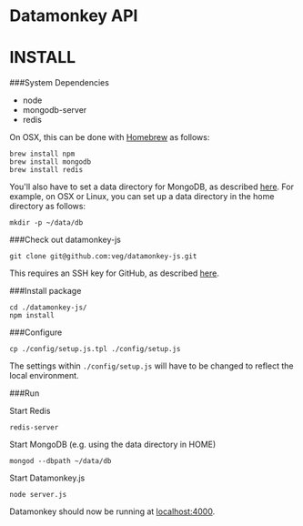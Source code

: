 Datamonkey API
========================

INSTALL
===========================
###System Dependencies
* node
* mongodb-server
* redis

On OSX, this can be done with [Homebrew](http://brew.sh/) as follows:

    brew install npm
    brew install mongodb
    brew install redis

You'll also have to set a data directory for MongoDB, as described [here](http://docs.mongodb.org/manual/tutorial/). For example, on OSX or Linux, you can set up a data directory in the home directory as follows:

    mkdir -p ~/data/db

###Check out datamonkey-js

    git clone git@github.com:veg/datamonkey-js.git

This requires an SSH key for GitHub, as described [here](https://help.github.com/articles/generating-ssh-keys).

###Install package

    cd ./datamonkey-js/
    npm install

###Configure

    cp ./config/setup.js.tpl ./config/setup.js

The settings within ```./config/setup.js``` will have to be changed to reflect the local environment.

###Run

Start Redis

    redis-server

Start MongoDB (e.g. using the data directory in HOME)

    mongod --dbpath ~/data/db

Start Datamonkey.js

    node server.js

Datamonkey should now be running at [localhost:4000](http://localhost:4000).
